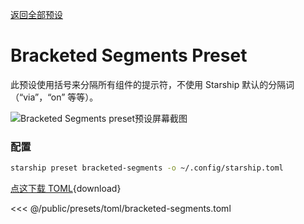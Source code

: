 [返回全部预设](./#bracketed-segments)

# Bracketed Segments Preset

此预设使用括号来分隔所有组件的提示符，不使用 Starship 默认的分隔词（“via”，“on” 等等）。

![Bracketed Segments preset预设屏幕截图](/presets/img/bracketed-segments.png)

### 配置

```sh
starship preset bracketed-segments -o ~/.config/starship.toml
```

[点这下载 TOML](/presets/toml/bracketed-segments.toml){download}

<<< @/public/presets/toml/bracketed-segments.toml
